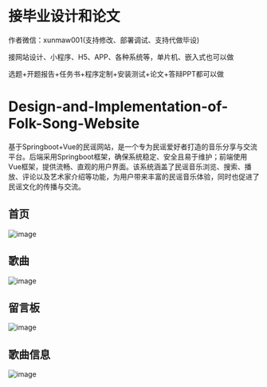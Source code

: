 # 接毕业设计和论文
作者微信：xunmaw001(支持修改、部署调试、支持代做毕设)

接网站设计、小程序、H5、APP、各种系统等，单片机、嵌入式也可以做

选题+开题报告+任务书+程序定制+安装测试+论文+答辩PPT都可以做
# Design-and-Implementation-of-Folk-Song-Website
基于Springboot+Vue的民谣网站，是一个专为民谣爱好者打造的音乐分享与交流平台。后端采用Springboot框架，确保系统稳定、安全且易于维护；前端使用Vue框架，提供流畅、直观的用户界面。该系统涵盖了民谣音乐浏览、搜索、播放、评论以及艺术家介绍等功能，为用户带来丰富的民谣音乐体验，同时也促进了民谣文化的传播与交流。
## 首页
![image](https://github.com/user-attachments/assets/e44906ef-8c43-4e16-9954-6a398dba26f5)
## 歌曲
![image](https://github.com/user-attachments/assets/7b991aef-a9fb-4987-99b8-cbec7d63c4b1)
## 留言板
![image](https://github.com/user-attachments/assets/1bf65d3e-9103-4d38-afb6-10826d538886)
## 歌曲信息
![image](https://github.com/user-attachments/assets/73ea7859-6c64-4ff2-969d-4196dc652071)
